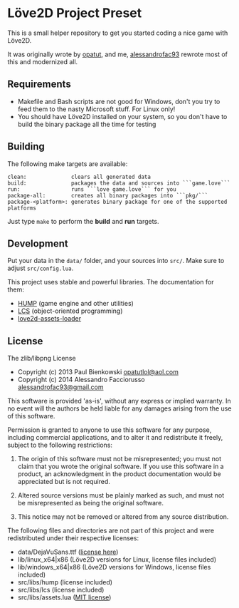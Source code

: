 # Löve2D Project Preset

This is a small helper repository to get you started coding a nice game with Löve2D.

It was originally wrote by [opatut](https://github.com/opatut), and me, 
[alessandrofac93](https://github.com/alessandrofac93) rewrote most of 
this and modernized all.

## Requirements

* Makefile and Bash scripts are not good for Windows, don't you try to feed them to the nasty Microsoft stuff. For Linux only!
* You should have Löve2D installed on your system, so you don't have to build the binary package all the time for testing

## Building

The following make targets are available:

    clean:              clears all generated data
    build:              packages the data and sources into ```game.love```
    run:                runs ```love game.love``` for you
    package-all:        creates all binary packages into ```pkg/```
    package-<platform>: generates binary package for one of the supported platforms

Just type ```make``` to perform the **build** and **run** targets.

## Development

Put your data in the ```data/``` folder, and your sources into ```src/```. Make sure to adjust ```src/config.lua```.

This project uses stable and powerful libraries. The documentation for 
them:

* [HUMP](http://vrld.github.io/hump/) (game engine and other utilities)
* [LCS](https://github.com/Yonaba/Lua-Class-System) (object-oriented programming)
* [love2d-assets-loader](http://yonaba.github.io/love2d-assets-loader/)


## License

The zlib/libpng License

* Copyright (c) 2013 Paul Bienkowski <opatutlol@aol.com>
* Copyright (c) 2014 Alessandro Facciorusso <alessandrofac93@gmail.com>

This software is provided 'as-is', without any express or implied warranty. In no event will the authors be held liable for any damages arising from the use of this software.

Permission is granted to anyone to use this software for any purpose, including commercial applications, and to alter it and redistribute it freely, subject to the following restrictions:

1. The origin of this software must not be misrepresented; you must not claim that you wrote the original software. If you use this software in a product, an acknowledgment in the product documentation would be appreciated but is not required.

2. Altered source versions must be plainly marked as such, and must not be misrepresented as being the original software.

3. This notice may not be removed or altered from any source distribution.


The following files and directories are not part of this project and were redistributed under their respective licenses:

* data/DejaVuSans.ttf ([license here](http://dejavu-fonts.org/wiki/License))
* lib/linux_x64|x86 (Löve2D versions for Linux, license files included)
* lib/windows_x64|x86 (Löve2D versions for Windows, license files included)
* src/libs/hump (license included)
* src/libs/lcs (license included)
* src/libs/assets.lua ([MIT license](http://www.opensource.org/licenses/mit-license.php))

